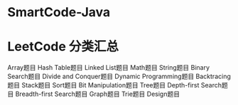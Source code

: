# SmartCode-Java

# LeetCode 分类汇总

Array题目
Hash Table题目
Linked List题目
Math题目
String题目
Binary Search题目
Divide and Conquer题目
Dynamic Programming题目
Backtracing题目
Stack题目
Sort题目
Bit Manipulation题目
Tree题目
Depth-first Search题目
Breadth-first Search题目
Graph题目
Trie题目
Design题目

